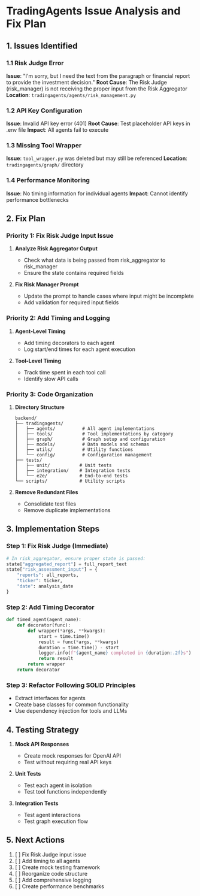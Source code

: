 # TradingAgents Issue Analysis and Fix Plan

## 1. Issues Identified

### 1.1 Risk Judge Error
**Issue**: "I'm sorry, but I need the text from the paragraph or financial report to provide the investment decision."
**Root Cause**: The Risk Judge (risk_manager) is not receiving the proper input from the Risk Aggregator
**Location**: `tradingagents/agents/risk_management.py`

### 1.2 API Key Configuration
**Issue**: Invalid API key error (401)
**Root Cause**: Test placeholder API keys in .env file
**Impact**: All agents fail to execute

### 1.3 Missing Tool Wrapper
**Issue**: `tool_wrapper.py` was deleted but may still be referenced
**Location**: `tradingagents/graph/` directory

### 1.4 Performance Monitoring
**Issue**: No timing information for individual agents
**Impact**: Cannot identify performance bottlenecks

## 2. Fix Plan

### Priority 1: Fix Risk Judge Input Issue

1. **Analyze Risk Aggregator Output**
   - Check what data is being passed from risk_aggregator to risk_manager
   - Ensure the state contains required fields

2. **Fix Risk Manager Prompt**
   - Update the prompt to handle cases where input might be incomplete
   - Add validation for required input fields

### Priority 2: Add Timing and Logging

1. **Agent-Level Timing**
   - Add timing decorators to each agent
   - Log start/end times for each agent execution

2. **Tool-Level Timing**
   - Track time spent in each tool call
   - Identify slow API calls

### Priority 3: Code Organization

1. **Directory Structure**
   ```
   backend/
   ├── tradingagents/
   │   ├── agents/          # All agent implementations
   │   ├── tools/           # Tool implementations by category
   │   ├── graph/           # Graph setup and configuration
   │   ├── models/          # Data models and schemas
   │   ├── utils/           # Utility functions
   │   └── config/          # Configuration management
   ├── tests/
   │   ├── unit/           # Unit tests
   │   ├── integration/    # Integration tests
   │   └── e2e/            # End-to-end tests
   └── scripts/            # Utility scripts
   ```

2. **Remove Redundant Files**
   - Consolidate test files
   - Remove duplicate implementations

## 3. Implementation Steps

### Step 1: Fix Risk Judge (Immediate)
```python
# In risk_aggregator, ensure proper state is passed:
state["aggregated_report"] = full_report_text
state["risk_assessment_input"] = {
    "reports": all_reports,
    "ticker": ticker,
    "date": analysis_date
}
```

### Step 2: Add Timing Decorator
```python
def timed_agent(agent_name):
    def decorator(func):
        def wrapper(*args, **kwargs):
            start = time.time()
            result = func(*args, **kwargs)
            duration = time.time() - start
            logger.info(f"{agent_name} completed in {duration:.2f}s")
            return result
        return wrapper
    return decorator
```

### Step 3: Refactor Following SOLID Principles
- Extract interfaces for agents
- Create base classes for common functionality
- Use dependency injection for tools and LLMs

## 4. Testing Strategy

1. **Mock API Responses**
   - Create mock responses for OpenAI API
   - Test without requiring real API keys

2. **Unit Tests**
   - Test each agent in isolation
   - Test tool functions independently

3. **Integration Tests**
   - Test agent interactions
   - Test graph execution flow

## 5. Next Actions

1. [ ] Fix Risk Judge input issue
2. [ ] Add timing to all agents
3. [ ] Create mock testing framework
4. [ ] Reorganize code structure
5. [ ] Add comprehensive logging
6. [ ] Create performance benchmarks